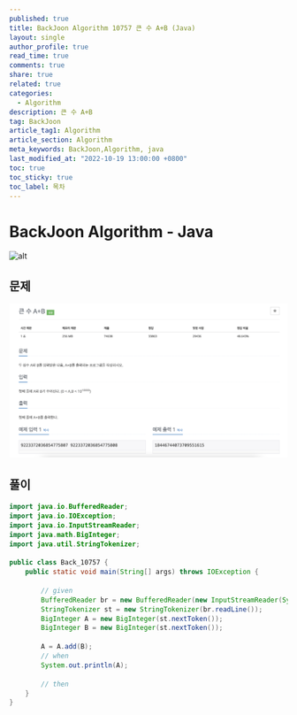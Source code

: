 ```yaml
---
published: true
title: BackJoon Algorithm 10757 큰 수 A+B (Java)
layout: single
author_profile: true
read_time: true
comments: true
share: true
related: true
categories:
  - Algorithm
description: 큰 수 A+B
tag: BackJoon
article_tag1: Algorithm
article_section: Algorithm
meta_keywords: BackJoon,Algorithm, java
last_modified_at: "2022-10-19 13:00:00 +0800"
toc: true
toc_sticky: true
toc_label: 목차
---
```


# BackJoon Algorithm - Java

![alt](https://d2gd6pc034wcta.cloudfront.net/images/logo@2x.png)

## 문제

![alt](/assets/images/post/Algorithm/10757.png)

## 풀이

```java
import java.io.BufferedReader;
import java.io.IOException;
import java.io.InputStreamReader;
import java.math.BigInteger;
import java.util.StringTokenizer;

public class Back_10757 {
    public static void main(String[] args) throws IOException {

        // given
        BufferedReader br = new BufferedReader(new InputStreamReader(System.in));
        StringTokenizer st = new StringTokenizer(br.readLine());
        BigInteger A = new BigInteger(st.nextToken());
        BigInteger B = new BigInteger(st.nextToken());

        A = A.add(B);
        // when
        System.out.println(A);

        // then
    }
}

```

